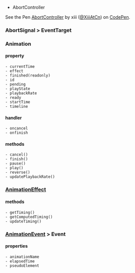 - AbortController
<p data-height="265" data-theme-id="dark" data-slug-hash="OBQPJX" data-default-tab="html,result" data-user="XiiiAtCn" data-pen-title="AbortController" data-preview="true" class="codepen">See the Pen <a href="https://codepen.io/XiiiAtCn/pen/OBQPJX/">AbortController</a> by xiii (<a href="https://codepen.io/XiiiAtCn">@XiiiAtCn</a>) on <a href="https://codepen.io">CodePen</a>.</p>
<script async src="https://static.codepen.io/assets/embed/ei.js"></script>


### AbortSignal > EventTarget

### Animation  
#### property
    - currentTime
    - effect
    - finished(readonly)
    - id
    - pending
    - playState
    - playbackRate
    - ready
    - startTime
    - timeline
#### handler
    - oncancel
    - onfinish
#### methods
    - cancel()
    - finish()
    - pause()
    - play()
    - reverse()
    - updatePlaybackRate()
### [AnimationEffect](https://developer.mozilla.org/en-US/docs/Web/API/AnimationEffect)
#### methods
    - getTiming()
    - getComputedTiming()
    - updateTiming()

### [AnimationEvent](https://developer.mozilla.org/en-US/docs/Web/API/AnimationEvent) > Event

#### properties
    - animationName
    - elapsedTime
    - pseudoElement